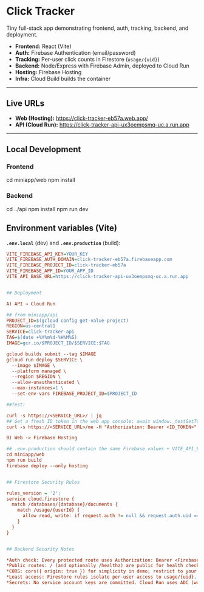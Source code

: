 # Click Tracker

Tiny full-stack app demonstrating frontend, auth, tracking, backend, and deployment.

- **Frontend:** React (Vite)
- **Auth:** Firebase Authentication (email/password)
- **Tracking:** Per-user click counts in Firestore (`usage/{uid}`)
- **Backend:** Node/Express with Firebase Admin, deployed to Cloud Run
- **Hosting:** Firebase Hosting
- **Infra:** Cloud Build builds the container

---

## Live URLs

- **Web (Hosting):** https://click-tracker-eb57a.web.app/
- **API (Cloud Run):** https://click-tracker-api-ux3oempsmq-uc.a.run.app


---

## Local Development

### Frontend
cd miniapp/web
npm install

### Backend
cd ../api
npm install
npm run dev

## Environment variables (Vite)


**`.env.local`** (dev) and **`.env.production`** (build):
```ini
VITE_FIREBASE_API_KEY=YOUR_KEY
VITE_FIREBASE_AUTH_DOMAIN=click-tracker-eb57a.firebaseapp.com
VITE_FIREBASE_PROJECT_ID=click-tracker-eb57a
VITE_FIREBASE_APP_ID=YOUR_APP_ID
VITE_API_BASE_URL=https://click-tracker-api-ux3oempsmq-uc.a.run.app


## Deployment

A) API → Cloud Run

## from miniapp/api
PROJECT_ID=$(gcloud config get-value project)
REGION=us-central1
SERVICE=click-tracker-api
TAG=$(date +%Y%m%d-%H%M%S)
IMAGE=gcr.io/$PROJECT_ID/$SERVICE:$TAG

gcloud builds submit --tag $IMAGE
gcloud run deploy $SERVICE \
  --image $IMAGE \
  --platform managed \
  --region $REGION \
  --allow-unauthenticated \
  --max-instances=1 \
  --set-env-vars FIREBASE_PROJECT_ID=$PROJECT_ID

##Test:

curl -s https://<SERVICE_URL>/ | jq
## Get a fresh ID token in the web app console: await window._testGetToken(true)
curl -s https://<SERVICE_URL>/me -H "Authorization: Bearer <ID_TOKEN>" | jq

B) Web -> Firebase Hosting

## .env.production should contain the same Firebase values + VITE_API_BASE_URL
cd miniapp/web
npm run build
firebase deploy --only hosting


## Firestore Security Rules

rules_version = '2';
service cloud.firestore {
  match /databases/{database}/documents {
    match /usage/{userId} {
      allow read, write: if request.auth != null && request.auth.uid == userId;
    }
  }
}


## Backend Security Notes

*Auth check: Every protected route uses Authorization: Bearer <Firebase ID token> and verifies with Firebase Admin (verifyIdToken). Tokens are audience/issuer bound to the Firebase project.
*Public routes: / (and optionally /healthz) are public for health checks. Business routes like /me, /ping require a valid token.
*CORS: cors({ origin: true }) for simplicity in demo; restrict to your Hosting origin in production if desired.
*Least access: Firestore rules isolate per-user access to usage/{uid}.
*Secrets: No service account keys are committed. Cloud Run uses ADC (workload identity).




